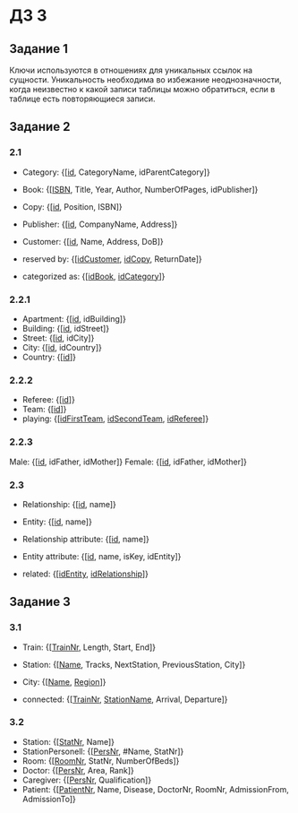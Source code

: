 # ДЗ 3
## Задание 1
Ключи используются в отношениях для уникальных ссылок на сущности. Уникальность необходима во избежание неоднозначности, когда неизвестно к какой записи таблицы можно обратиться, если в таблице есть повторяющиеся записи.
## Задание 2
### 2.1
- Category: {[<ins>id</ins>, CategoryName, idParentCategory]}
- Book: {[<ins>ISBN</ins>, Title, Year, Author, NumberOfPages, idPublisher]}
- Copy: {[<ins>id</ins>, Position, ISBN]}
- Publisher: {[<ins>id</ins>, CompanyName, Address]}
- Customer: {[<ins>id</ins>, Name, Address, DoB]}
  
- reserved by: {[<ins>idCustomer</ins>, <ins>idCopy</ins>, ReturnDate]}
- categorized as: {[<ins>idBook</ins>, <ins>idCategory</ins>]}

### 2.2.1
- Apartment: {[<ins>id</ins>, idBuilding]}
- Building: {[<ins>id</ins>, idStreet]}
- Street: {[<ins>id</ins>, idCity]}
- City: {[<ins>id</ins>, idCountry]}
- Country: {[<ins>id</ins>]}

### 2.2.2
- Referee: {[<ins>id</ins>]}
- Team: {[<ins>id</ins>]}
- playing: {[<ins>idFirstTeam</ins>, <ins>idSecondTeam</ins>, <ins>idReferee</ins>]}

### 2.2.3
Male: {[<ins>id</ins>, idFather, idMother]}
Female: {[<ins>id</ins>, idFather, idMother]}

### 2.3
- Relationship: {[<ins>id</ins>, name]}
- Entity: {[<ins>id</ins>, name]}
- Relationship attribute: {[<ins>id</ins>, name]}
- Entity attribute: {[<ins>id</ins>, name, isKey, idEntity]}

- related: {[<ins>idEntity</ins>, <ins>idRelationship</ins>]}

## Задание 3
### 3.1
- Train: {[<ins>TrainNr</ins>, Length, Start, End]}
- Station: {[<ins>Name</ins>, Tracks, NextStation, PreviousStation, City]}
- City: {[<ins>Name</ins>, <ins>Region</ins>]}

- connected: {[<ins>TrainNr</ins>, <ins>StationName</ins>, Arrival, Departure]}

### 3.2
- Station: {[<ins>StatNr</ins>, Name]}
- StationPersonell: {[<ins>PersNr</ins>, #Name, StatNr]}
- Room: {[<ins>RoomNr</ins>, StatNr, NumberOfBeds]}
- Doctor: {[<ins>PersNr</ins>, Area, Rank]}
- Caregiver: {[<ins>PersNr</ins>, Qualification]}
- Patient: {[<ins>PatientNr</ins>, Name, Disease, DoctorNr, RoomNr, AdmissionFrom, AdmissionTo]}
